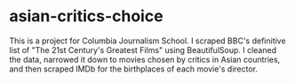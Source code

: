 # asian-critics-choice
This is a project for Columbia Journalism School. I scraped BBC's definitive list of "The 21st Century's Greatest Films" using BeautifulSoup. I cleaned the data, narrowed it down to movies chosen by critics in Asian countries, and then scraped IMDb for the birthplaces of each movie's director. 
